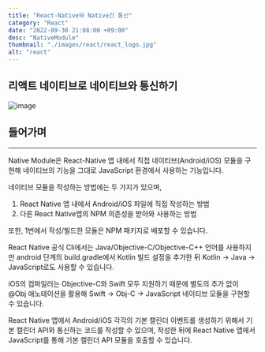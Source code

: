 ```yaml
---
title: "React-Native와 Native간 통신"
category: "React"
date: "2022-09-30 21:08:00 +09:00"
desc: "NativeModule"
thumbnail: "./images/react/react_logo.jpg"
alt: "react"
---
```


## 리액트 네이티브로 네이티브와 통신하기

![image](https://user-images.githubusercontent.com/85836879/193411353-f18697df-0c04-4025-a667-4a560eec6ef4.png)

## 들어가며

---

Native Module은 React-Native 앱 내에서 직접 네이티브(Android/iOS) 모듈을 구현해 네이티브의 기능을 그대로 JavaScript 환경에서 사용하는 기능입니다.

네이티브 모듈을 작성하는 방법에는 두 가지가 있으며, 
1. React Native 앱 내에서 Android/iOS 파일에 직접 작성하는 방법
2. 다른 React Native앱의 NPM 의존성을 받아와 사용하는 방법

또한, 1번에서 작성/빌드한 모듈은 NPM 패키지로 배포할 수 있습니다.

React Native 공식 Cli에서는 Java/Objective-C/Objective-C++ 언어를 사용하지만
android 단계의 build.gradle에서 Kotlin 빌드 설정을 추가한 뒤 Kotlin -> Java -> JavaScript로도 사용할 수 있습니다. 

iOS의 컴파일러는 Objective-C와 Swift 모두 지원하기 때문에 별도의 추가 없이 @Obj 애노테이션을 활용해 Swift -> Obj-C -> JavaScript 네이티브 모듈을 구현할 수 있습니다.

React Native 앱에서 Android/iOS 각각의 기본 캘린더 이벤트를 생성하기 위해서 기본 캘린더 API와 통신하는 코드를 작성할 수 있으며, 작성한 뒤에 React Native 앱에서 JavaScript를 통해 기본 캘린더 API 모듈을 호출할 수 있습니다.
